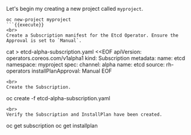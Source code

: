 Let's begin my creating a new project called `myproject`.

```
oc new-project myproject
```{{execute}}
<br>
Create a Subscription manifest for the Etcd Operator. Ensure the Approval is set to `Manual`.

```
cat > etcd-alpha-subscription.yaml <<EOF
apiVersion: operators.coreos.com/v1alpha1
kind: Subscription
metadata:
  name: etcd
  namespace: myproject 
spec:
  channel: alpha
  name: etcd
  source: rh-operators
  installPlanApproval: Manual
EOF
```{{execute}}
<br>
Create the Subscription.

```
oc create -f etcd-alpha-subscription.yaml
```{{execute}}
<br>
Verify the Subscription and InstallPlan have been created.

```
oc get subscription
oc get installplan
```{{execute}}
